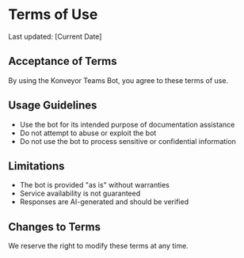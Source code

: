 # Terms of Use

Last updated: [Current Date]

## Acceptance of Terms
By using the Konveyor Teams Bot, you agree to these terms of use.

## Usage Guidelines
- Use the bot for its intended purpose of documentation assistance
- Do not attempt to abuse or exploit the bot
- Do not use the bot to process sensitive or confidential information

## Limitations
- The bot is provided "as is" without warranties
- Service availability is not guaranteed
- Responses are AI-generated and should be verified

## Changes to Terms
We reserve the right to modify these terms at any time.
